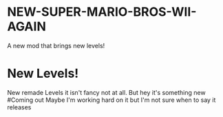 # NEW-SUPER-MARIO-BROS-WII-AGAIN
A new mod that brings new levels!
# New Levels!
New remade Levels it isn't fancy not at all. But hey it's something new
#Coming out Maybe
I'm working hard on it but I'm not sure when to say it releases
